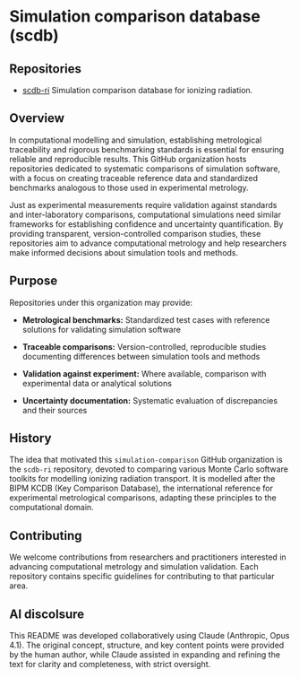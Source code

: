 # Simulation comparison database (scdb)

## Repositories

- [scdb-ri](https://github.com/simulation-comparison/scdb-ri) Simulation comparison database for ionizing radiation.

## Overview

In computational modelling and simulation, establishing metrological traceability and rigorous benchmarking standards is essential for ensuring reliable and reproducible results. This GitHub organization hosts repositories dedicated to systematic comparisons of simulation software, with a focus on creating traceable reference data and standardized benchmarks analogous to those used in experimental metrology.

Just as experimental measurements require validation against standards and inter-laboratory comparisons, computational simulations need similar frameworks for establishing confidence and uncertainty quantification. By providing transparent, version-controlled comparison studies, these repositories aim to advance computational metrology and help researchers make informed decisions about simulation tools and methods.

## Purpose

Repositories under this organization may provide:

- **Metrological benchmarks:** Standardized test cases with reference solutions for validating simulation software

- **Traceable comparisons:** Version-controlled, reproducible studies documenting differences between simulation tools and methods

- **Validation against experiment:** Where available, comparison with experimental data or analytical solutions

- **Uncertainty documentation:** Systematic evaluation of discrepancies and their sources

## History

The idea that motivated this `simulation-comparison` GitHub organization is the `scdb-ri` repository, devoted to comparing various Monte Carlo software toolkits for modelling ionizing radiation transport. It is modelled after the BIPM KCDB (Key Comparison Database), the international reference for experimental metrological comparisons, adapting these principles to the computational domain.

## Contributing

We welcome contributions from researchers and practitioners interested in advancing computational metrology and simulation validation. Each repository contains specific guidelines for contributing to that particular area.

## AI discolsure

This README was developed collaboratively using Claude (Anthropic, Opus 4.1). The original concept, structure, and key content points were provided by the human author, while Claude assisted in expanding and refining the text for clarity and completeness, with strict oversight.

